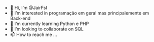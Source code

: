 - 👋 Hi, I’m @JairFsl
- 👀 I’m interested in programação em geral mas principalemente em Back-end
- 🌱 I’m currently learning  Python e PHP
- 💞️ I’m looking to collaborate on  SQL
- 📫 How to reach me ...

<!---
JairFsl/JairFsl is a ✨ special ✨ repository because its `README.md` (this file) appears on your GitHub profile.
You can click the Preview link to take a look at your changes.
--->

